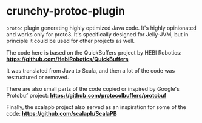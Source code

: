 # crunchy-protoc-plugin

`protoc` plugin generating highly optimized Java code. It's highly opinionated and works only for proto3. It's specifically designed for Jelly-JVM, but in principle it could be used for other projects as well.

The code here is based on the QuickBuffers project by HEBI Robotics: **https://github.com/HebiRobotics/QuickBuffers**

It was translated from Java to Scala, and then a lot of the code was restructured or removed.

There are also small parts of the code copied or inspired by Google's Protobuf project: **https://github.com/protocolbuffers/protobuf**

Finally, the scalapb project also served as an inspiration for some of the code: **https://github.com/scalapb/ScalaPB**
